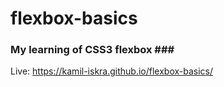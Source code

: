 # flexbox-basics
### My learning of CSS3 flexbox ###<br>
Live: https://kamil-iskra.github.io/flexbox-basics/

